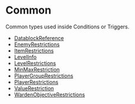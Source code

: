 ﻿# Common
Common types used inside Conditions or Triggers.

- [DatablockReference](DatablockReference.md)
- [EnemyRestrictions](EnemyRestrictions.md)
- [ItemRestrictions](ItemRestrictions.md)
- [LevelInfo](LevelInfo.md)
- [LevelRestrictions](LevelRestrictions.md)
- [MinMaxRestriction](MinMaxRestriction.md)
- [PlayerGroupRestrictions](PlayerGroupRestrictions.md)
- [PlayerRestrictions](PlayerRestrictions.md)
- [ValueRestriction](ValueRestriction.md)
- [WardenObjectiveRestrictions](WardenObjectiveRestrictions.md)